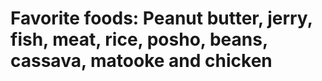 # Favorite foods: Peanut butter, jerry, fish, meat, rice, posho, beans, cassava, matooke and chicken
